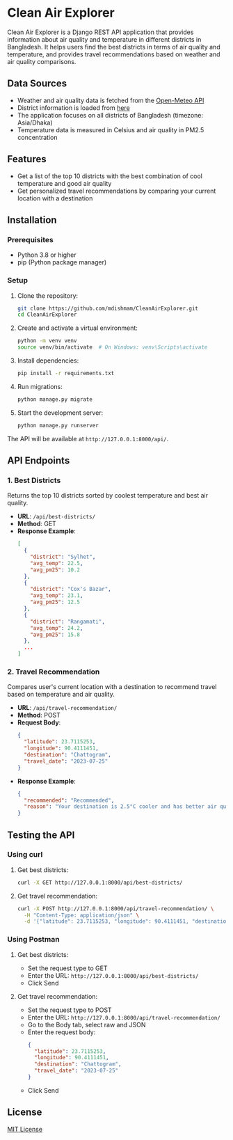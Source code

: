 # Clean Air Explorer

Clean Air Explorer is a Django REST API application that provides information about air quality and temperature in different districts in Bangladesh. It helps users find the best districts in terms of air quality and temperature, and provides travel recommendations based on weather and air quality comparisons.

## Data Sources

- Weather and air quality data is fetched from the [Open-Meteo API](https://open-meteo.com/)
- District information is loaded from [here](https://raw.githubusercontent.com/strativ-dev/technical-screening-test/main/bd-districts.json)
- The application focuses on all districts of Bangladesh (timezone: Asia/Dhaka)
- Temperature data is measured in Celsius and air quality in PM2.5 concentration

## Features

- Get a list of the top 10 districts with the best combination of cool temperature and good air quality
- Get personalized travel recommendations by comparing your current location with a destination

## Installation

### Prerequisites

- Python 3.8 or higher
- pip (Python package manager)

### Setup

1. Clone the repository:
   ```bash
   git clone https://github.com/mdishmam/CleanAirExplorer.git
   cd CleanAirExplorer
   ```

2. Create and activate a virtual environment:
   ```bash
   python -m venv venv
   source venv/bin/activate  # On Windows: venv\Scripts\activate
   ```

3. Install dependencies:
   ```bash
   pip install -r requirements.txt
   ```

4. Run migrations:
   ```bash
   python manage.py migrate
   ```

5. Start the development server:
   ```bash
   python manage.py runserver
   ```

The API will be available at `http://127.0.0.1:8000/api/`.

## API Endpoints

### 1. Best Districts

Returns the top 10 districts sorted by coolest temperature and best air quality.

- **URL**: `/api/best-districts/`
- **Method**: GET
- **Response Example**:
  ```json
  [
    {
      "district": "Sylhet",
      "avg_temp": 22.5,
      "avg_pm25": 10.2
    },
    {
      "district": "Cox's Bazar",
      "avg_temp": 23.1,
      "avg_pm25": 12.5
    },
    {
      "district": "Rangamati",
      "avg_temp": 24.2,
      "avg_pm25": 15.8
    },
    ...
  ]
  ```

### 2. Travel Recommendation

Compares user's current location with a destination to recommend travel based on temperature and air quality.

- **URL**: `/api/travel-recommendation/`
- **Method**: POST
- **Request Body**:
  ```json
  {
    "latitude": 23.7115253,
    "longitude": 90.4111451,
    "destination": "Chattogram",
    "travel_date": "2023-07-25"
  }
  ```
- **Response Example**:
  ```json
  {
    "recommended": "Recommended",
    "reason": "Your destination is 2.5°C cooler and has better air quality (PM2.5 is lower by 5.3). Enjoy your trip!"
  }
  ```

## Testing the API

### Using curl

1. Get best districts:
   ```bash
   curl -X GET http://127.0.0.1:8000/api/best-districts/
   ```

2. Get travel recommendation:
   ```bash
   curl -X POST http://127.0.0.1:8000/api/travel-recommendation/ \
     -H "Content-Type: application/json" \
     -d '{"latitude": 23.7115253, "longitude": 90.4111451, "destination": "Chattogram", "travel_date": "2023-07-25"}'
   ```

### Using Postman

1. Get best districts:
   - Set the request type to GET
   - Enter the URL: `http://127.0.0.1:8000/api/best-districts/`
   - Click Send

2. Get travel recommendation:
   - Set the request type to POST
   - Enter the URL: `http://127.0.0.1:8000/api/travel-recommendation/`
   - Go to the Body tab, select raw and JSON
   - Enter the request body:
     ```json
     {
       "latitude": 23.7115253,
       "longitude": 90.4111451,
       "destination": "Chattogram",
       "travel_date": "2023-07-25"
     }
     ```
   - Click Send

## License

[MIT License](LICENSE)
